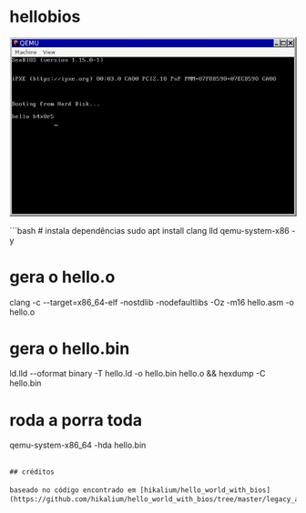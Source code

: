 # hellobios
<center>

![tela.jpg](tela.jpg)

</center>
```bash
# instala dependências
sudo apt install clang lld qemu-system-x86 -y

# gera o hello.o
clang -c --target=x86_64-elf -nostdlib -nodefaultlibs -Oz -m16 hello.asm -o hello.o

# gera o hello.bin
ld.lld --oformat binary -T hello.ld -o hello.bin hello.o && hexdump -C hello.bin

# roda a porra toda
qemu-system-x86_64 -hda hello.bin
```

## créditos

baseado no código encontrado em [hikalium/hello_world_with_bios](https://github.com/hikalium/hello_world_with_bios/tree/master/legacy_asm)